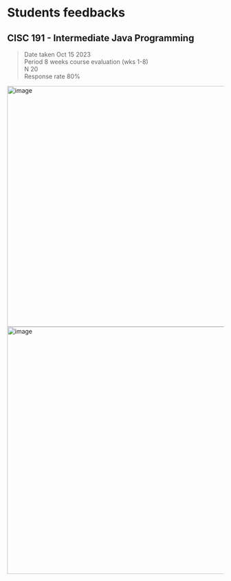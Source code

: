 # Students feedbacks
## CISC 191 - Intermediate Java Programming

> Date taken    Oct 15 2023  
> Period        8 weeks course evaluation (wks 1-8)  
> N             20  
> Response rate 80%  

<img width="561" alt="image" src="https://github.com/d-khan/prf/assets/11669149/8422c8e2-3b26-4317-b56d-e531b7bf35ac">
<img width="576" alt="image" src="https://github.com/d-khan/prf/assets/11669149/7cc93ac3-c4cf-442a-b502-c8c7fd5866e9">






